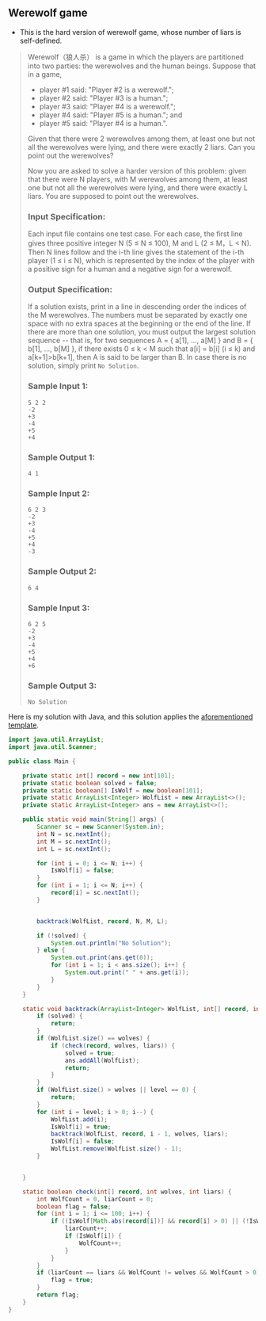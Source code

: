 ## Werewolf game

* This is the hard version of werewolf game, whose number of liars is self-defined.

>Werewolf（狼人杀） is a game in which the players are partitioned into two parties: the werewolves and the human beings. Suppose that in a game,
>
>- player #1 said: "Player #2 is a werewolf.";
>- player #2 said: "Player #3 is a human.";
>- player #3 said: "Player #4 is a werewolf.";
>- player #4 said: "Player #5 is a human."; and
>- player #5 said: "Player #4 is a human.".
>
>Given that there were 2 werewolves among them, at least one but not all the werewolves were lying, and there were exactly 2 liars. Can you point out the werewolves?
>
>Now you are asked to solve a harder version of this problem: given that there were N players, with M werewolves among them, at least one but not all the werewolves were lying, and there were exactly L liars. You are supposed to point out the werewolves.
>
>### Input Specification:
>
>Each input file contains one test case. For each case, the first line gives three positive integer N (5 ≤ N ≤ 100), M and L (2 ≤ M，L < N). Then N lines follow and the i-th line gives the statement of the i-th player (1 ≤ i ≤ N), which is represented by the index of the player with a positive sign for a human and a negative sign for a werewolf.
>
>### Output Specification:
>
>If a solution exists, print in a line in descending order the indices of the M werewolves. The numbers must be separated by exactly one space with no extra spaces at the beginning or the end of the line. If there are more than one solution, you must output the largest solution sequence -- that is, for two sequences A = { a[1], ..., a[M] } and B = { b[1], ..., b[M] }, if there exists 0 ≤ k < M such that a[i] = b[i] (i ≤ k) and a[k+1]>b[k+1], then A is said to be larger than B. In case there is no solution, simply print `No Solution`.
>
>### Sample Input 1:
>
>```in
>5 2 2
>-2
>+3
>-4
>+5
>+4    
>```
>
>### Sample Output 1:
>
>```out
>4 1    
>```
>
>### Sample Input 2:
>
>```in
>6 2 3
>-2
>+3
>-4
>+5
>+4
>-3    
>```
>
>### Sample Output 2:
>
>```out
>6 4    
>```
>
>### Sample Input 3:
>
>```in
>6 2 5
>-2
>+3
>-4
>+5
>+4
>+6          
>```
>
>### Sample Output 3:
>
>```out
>No Solution
>```



Here is my solution with Java, and this solution applies the [aforementioned template](https://github.com/Kevin-Zh-CS/LeetCode_Solutions/blob/master/Backtracking/Backtracking%20algorithm%20summary.md).

```java
import java.util.ArrayList;
import java.util.Scanner;

public class Main {

    private static int[] record = new int[101];
    private static boolean solved = false;
    private static boolean[] IsWolf = new boolean[101];
    private static ArrayList<Integer> WolfList = new ArrayList<>();
    private static ArrayList<Integer> ans = new ArrayList<>();

    public static void main(String[] args) {
        Scanner sc = new Scanner(System.in);
        int N = sc.nextInt();
        int M = sc.nextInt();
        int L = sc.nextInt();

        for (int i = 0; i <= N; i++) {
            IsWolf[i] = false;
        }
        for (int i = 1; i <= N; i++) {
            record[i] = sc.nextInt();
        }


        backtrack(WolfList, record, N, M, L);

        if (!solved) {
            System.out.println("No Solution");
        } else {
            System.out.print(ans.get(0));
            for (int i = 1; i < ans.size(); i++) {
                System.out.print(" " + ans.get(i));
            }
        }
    }

    static void backtrack(ArrayList<Integer> WolfList, int[] record, int level, int wolves, int liars) {
        if (solved) {
            return;
        }
        if (WolfList.size() == wolves) {
            if (check(record, wolves, liars)) {
                solved = true;
                ans.addAll(WolfList);
                return;
            }
        }
        if (WolfList.size() > wolves || level == 0) {
            return;
        }
        for (int i = level; i > 0; i--) {
            WolfList.add(i);
            IsWolf[i] = true;
            backtrack(WolfList, record, i - 1, wolves, liars);
            IsWolf[i] = false;
            WolfList.remove(WolfList.size() - 1);
        }


    }

    static boolean check(int[] record, int wolves, int liars) {
        int WolfCount = 0, liarCount = 0;
        boolean flag = false;
        for (int i = 1; i <= 100; i++) {
            if ((IsWolf[Math.abs(record[i])] && record[i] > 0) || (!IsWolf[Math.abs(record[i])] && record[i] < 0)) {
                liarCount++;
                if (IsWolf[i]) {
                    WolfCount++;
                }
            }
        }
        if (liarCount == liars && WolfCount != wolves && WolfCount > 0) {
            flag = true;
        }
        return flag;
    }
}
```

